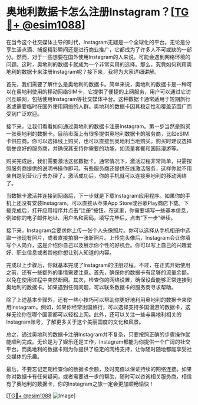 # 奥地利数据卡怎么注册Instagram？[[TG💪+ @esim1088](https://t.me/s/esim1088)]

在当今这个社交媒体主导的时代，Instagram无疑是一个全球化的平台。无论是分享生活点滴、捕捉精彩瞬间还是进行商业推广，它都成为了许多人不可或缺的一部分。然而，对于一些想要在国外使用Instagram的人来说，可能会遇到网络环境的问题。这时，奥地利的数据卡就成为一个非常实用的选择。那么，究竟如何利用奥地利的数据卡来注册Instagram呢？接下来，我将为大家详细讲解。

首先，我们需要了解什么是奥地利的数据卡。简单来说，奥地利的数据卡是一种可以在奥地利使用的移动网络SIM卡，它提供了便捷的上网服务，用户可以通过它访问互联网，包括使用Instagram等社交媒体平台。这种数据卡通常适用于短期旅行者或需要临时在国外使用网络的人群。奥地利的数据卡因其稳定性和覆盖范围广而受到广泛欢迎。

接下来，让我们看看如何通过奥地利的数据卡注册Instagram。第一步当然是购买一张奥地利的数据卡。目前市面上有很多提供奥地利数据卡的服务商，比如eSIM卡供应商。你可以选择线上购买，也可以直接到奥地利当地购买。购买时建议选择信誉良好的服务商，并确保其支持你需要的功能，如流量套餐和国际漫游等。

购买完成后，我们需要激活这张数据卡。通常情况下，激活过程非常简单，只需按照服务商提供的说明书操作即可。有些服务商还提供在线激活服务，这样你就不用亲自跑到营业厅去办理了。激活成功后，你的手机就可以连接奥地利的移动网络了。

当数据卡激活并连接到网络后，下一步就是下载Instagram应用程序。如果你的手机上还没有安装Instagram，可以直接从苹果App Store或谷歌Play商店下载。下载完成后，打开应用程序并点击“注册”按钮。在这里，你需要填写一些基本信息，例如你的电子邮件地址、用户名和密码。填写完毕后，点击“下一步”继续。

接下来，Instagram会要求你上传一张个人头像照片。你可以选择从手机相册中选取一张现有照片，或者直接拍摄一张新照片。上传完头像后，Instagram会让你填写个人简介，这是介绍你自己以及展示你个性的好机会。你可以写上自己的兴趣爱好、职业信息或者其他你想让别人知道的内容。

完成以上步骤后，你就基本完成了Instagram的注册过程。不过，在正式开始使用之前，还有一些额外的事情需要注意。首先，确保你的数据卡有足够的流量余额，以免在使用过程中突然断网。其次，检查你的网络设置，确保设备能够正常连接到奥地利的数据卡。如果遇到任何问题，可以联系数据卡的服务商寻求帮助。

除了上述基本步骤外，还有一些小技巧可以帮助你更好地利用奥地利的数据卡来使用Instagram。例如，如果你经常出国旅行，可以选择支持多国漫游的数据卡，这样无论你在哪个国家都可以轻松上网。此外，还可以关注一些与奥地利相关的Instagram账号，了解更多关于这个美丽国度的文化和风景。

总之，通过奥地利的数据卡注册Instagram并不复杂，只要按照正确的步骤操作就能顺利完成。无论是为了娱乐还是工作，Instagram都能为你提供一个广阔的社交平台。而奥地利的数据卡则为你提供了稳定的网络支持，让你随时随地都能享受社交媒体的乐趣。

最后，不要忘记定期检查你的数据卡余额，及时充值以保证持续的网络连接。如果你对数据卡有任何疑问，或者需要进一步的帮助，随时可以咨询相关服务商。相信有了奥地利的数据卡，你的Instagram之旅一定会更加顺畅愉快！

[[TG💪+ @esim1088](https://t.me/s/esim1088) ![Image](https://i.postimg.cc/4NQfJmqS/Snipaste-2025-05-13-00-14-12.png)]